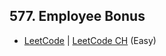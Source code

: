 ## 577. Employee Bonus

-  [LeetCode](https://leetcode.com/problems/employee-bonus/) | [LeetCode CH](https://leetcode.cn/problems/employee-bonus/) (Easy)
